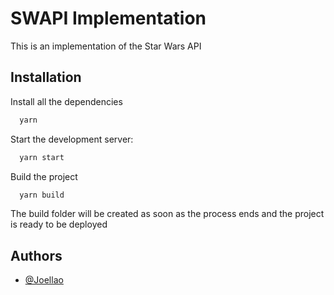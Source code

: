 # SWAPI Implementation

This is an implementation of the Star Wars API

## Installation

Install all the dependencies

```bash
  yarn
```

Start the development server:

```bash
  yarn start
```

Build the project

```bash
  yarn build
```

The build folder will be created as soon as the process ends and the project is ready to be deployed

## Authors

- [@Joellao](https://www.github.com/joellao)
